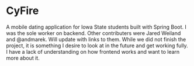 # CyFire
A mobile dating application for Iowa State students built with Spring Boot. I was the sole worker on backend. Other contributers were Jared Weiland and @andmarek. Will update with links to them. While we did not finish the project, it is something I desire to look at in the future and get working fully. I have a lack of understanding on how frontend works and want to learn more about it.
